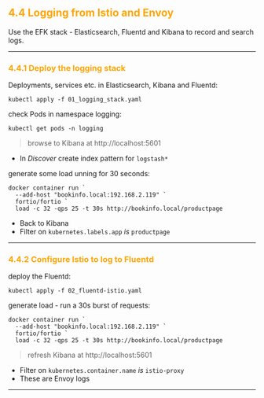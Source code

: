 ## <font color="orange"> 4.4 Logging from Istio and Envoy </font>
Use the EFK stack - Elasticsearch, Fluentd and Kibana to record and search logs.

---

### <font color="orange"> 4.4.1 Deploy the logging stack </font>
Deployments, services etc. in Elasticsearch, Kibana and Fluentd:
```
kubectl apply -f 01_logging_stack.yaml
```
check Pods in namespace logging:
```
kubectl get pods -n logging
```
> browse to Kibana at http://localhost:5601

- In _Discover_ create index pattern for `logstash*`

generate some load unning for 30 seconds:
```
docker container run `
  --add-host "bookinfo.local:192.168.2.119" `
  fortio/fortio `
  load -c 32 -qps 25 -t 30s http://bookinfo.local/productpage
```

- Back to Kibana
- Filter on `kubernetes.labels.app` _is_ `productpage`

---

### <font color="orange"> 4.4.2 Configure Istio to log to Fluentd </font>
deploy the Fluentd:
```
kubectl apply -f 02_fluentd-istio.yaml
```
generate load - run a 30s burst of requests:
```
docker container run `
  --add-host "bookinfo.local:192.168.2.119" `
  fortio/fortio `
  load -c 32 -qps 25 -t 30s http://bookinfo.local/productpage
```
> refresh Kibana at http://localhost:5601 

- Filter on `kubernetes.container.name` _is_ `istio-proxy`
- These are Envoy logs 

---